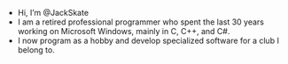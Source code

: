 - Hi, I’m @JackSkate
- I am a retired professional programmer who spent the last 30 years working on Microsoft Windows, mainly in C, C++, and C#.
- I now program as a hobby and develop specialized software for a club I belong to.

<!---
JackSkate/JackSkate is a ✨ special ✨ repository because its `README.md` (this file) appears on your GitHub profile.
You can click the Preview link to take a look at your changes.
--->
